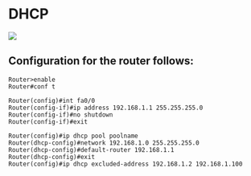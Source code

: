 # DHCP

![](https://raw.githubusercontent.com/atabegruslan/Cisco/master/Illustrations/dhcp.PNG)
						
## Configuration for the router follows: 

```
Router>enable
Router#conf t

Router(config)#int fa0/0
Router(config-if)#ip address 192.168.1.1 255.255.255.0
Router(config-if)#no shutdown
Router(config-if)#exit

Router(config)#ip dhcp pool poolname
Router(dhcp-config)#network 192.168.1.0 255.255.255.0
Router(dhcp-config)#default-router 192.168.1.1
Router(dhcp-config)#exit
Router(config)#ip dhcp excluded-address 192.168.1.2 192.168.1.100	
```
